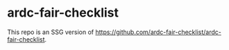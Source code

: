 # ardc-fair-checklist

This repo is an SSG version of https://github.com/ardc-fair-checklist/ardc-fair-checklist.